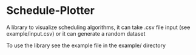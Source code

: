 # Schedule-Plotter
A library to visualize scheduling algorithms, it can take .csv file 
input (see example/input.csv) or it can generate a random dataset

To use the library see the example file in the example/ directory